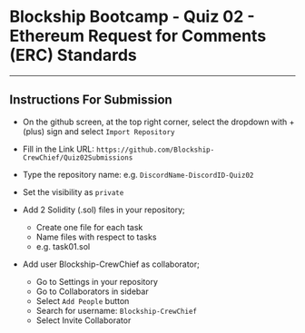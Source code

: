 # Blockship Bootcamp - Quiz 02 - Ethereum Request for Comments (ERC) Standards
- - - - 

## Instructions For Submission

* On the github screen, at the top right corner, select the dropdown with + (plus) sign and select `Import Repository`
* Fill in the Link URL: `https://github.com/Blockship-CrewChief/Quiz02Submissions`
* Type the repository name: e.g. `DiscordName-DiscordID-Quiz02`

* Set the visibility as `private`

* Add 2 Solidity (.sol) files in your repository;
  * Create one file for each task
  * Name files with respect to tasks
  * e.g. task01.sol

* Add user Blockship-CrewChief as collaborator; 
    * Go to Settings in your repository
    * Go to Collaborators in sidebar
    * Select `Add People` button
    * Search for username: `Blockship-CrewChief`
    * Select Invite Collaborator
